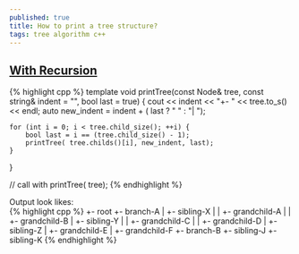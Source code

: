 ```yaml
---
published: true
title: How to print a tree structure?
tags: tree algorithm c++
---
```

## [With Recursion](https://stackoverflow.com/questions/1649027/how-do-i-print-out-a-tree-structure/8567550#8567550)

{% highlight cpp %}
template<class Node>
void printTree(const Node& tree, const string& indent = "", bool last = true)
{
    cout << indent << "+- " << tree.to_s() << endl;
    auto new_indent = indent + ( last ? "   " : "|  ");

    for (int i = 0; i < tree.child_size(); ++i) {
        bool last = i == (tree.child_size() - 1);
        printTree( tree.childs()[i], new_indent, last);
    }
}
                                          
// call with
printTree( tree);
{% endhighlight %}
                          
Output look likes:                                         
{% highlight cpp %}
+- root
   +- branch-A
   |  +- sibling-X
   |  |  +- grandchild-A
   |  |  +- grandchild-B
   |  +- sibling-Y
   |  |  +- grandchild-C
   |  |  +- grandchild-D
   |  +- sibling-Z
   |     +- grandchild-E
   |     +- grandchild-F
   +- branch-B
      +- sibling-J
      +- sibling-K
{% endhighlight %}

